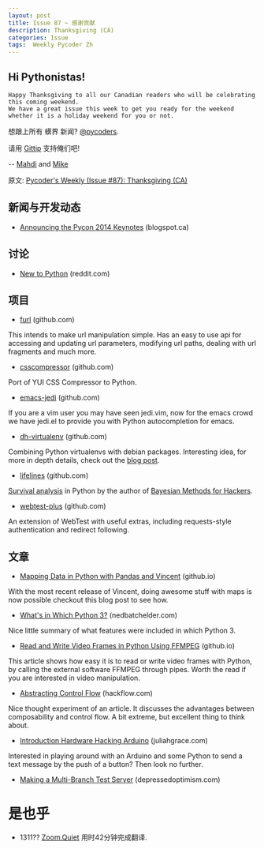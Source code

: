 ```yaml
---
layout: post
title: Issue 87 ~ 感谢贡献
description: Thanksgiving (CA)
categories: Issue
tags:  Weekly Pycoder Zh
---
```


## Hi Pythonistas!

    Happy Thanksgiving to all our Canadian readers who will be celebrating this coming weekend. 
    We have a great issue this week to get you ready for the weekend whether it is a holiday weekend for you or not.



想跟上所有 蠎界 新闻?
 [@pycoders](http://twitter.com/pycoders).

请用
[Gittip](https://www.gittip.com/PycodersWeekly)
支持俺们吧!

--
[Mahdi](https://twitter.com/#!/myusuf3) and [Mike](https://twitter.com/#!/mgrouchy)



原文: [Pycoder's Weekly (Issue #87): Thanksgiving (CA)](http://eepurl.com/GPSyT)


## 新闻与开发动态


- [Announcing the Pycon 2014 Keynotes](http://pycon.blogspot.ca/2013/10/announcing-keynotes-van-lindberg.html) (blogspot.ca)



## 讨论


- [New to Python](http://www.reddit.com/r/Python/comments/1nsotj/new_to_python/) (reddit.com)



## 项目

- [furl](https://github.com/gruns/furl) (github.com)

This intends to make url manipulation simple. Has an easy to use api for accessing and updating url parameters, modifying url paths, dealing with url fragments and much more.

 

- [csscompressor](https://github.com/sprymix/csscompressor) (github.com)

Port of YUI CSS Compressor to Python.

 
- [emacs-jedi](https://github.com/tkf/emacs-jedi) (github.com)

If you are a vim user you may have seen jedi.vim, now for the emacs crowd we have jedi.el to provide you with Python autocompletion for emacs.

 
- [dh-virtualenv](https://github.com/spotify/dh-virtualenv) (github.com)

Combining Python virtualenvs with debian packages. Interesting idea, for more in depth details, check out the [blog post](http://labs.spotify.com/2013/10/10/packaging-in-your-packaging-dh-virtualenv/).

 

- [lifelines](https://github.com/CamDavidsonPilon/lifelines) (github.com)

[Survival analysis](http://en.wikipedia.org/wiki/Survival_analysis) in Python by the author of [Bayesian Methods for Hackers](https://github.com/CamDavidsonPilon/Probabilistic-Programming-and-Bayesian-Methods-for-Hackers).

 
- [webtest-plus](https://github.com/sloria/webtest-plus) (github.com)

An extension of WebTest with useful extras, including requests-style authentication and redirect following. 


## 文章


- [Mapping Data in Python with Pandas and Vincent](http://wrobstory.github.io/2013/10/mapping-data-python.html) (github.io)

With the most recent release of Vincent, doing awesome stuff with maps is now possible checkout this blog post to see how.

- [What's in Which Python 3?](http://nedbatchelder.com/blog/201310/whats_in_which_python_3.html) (nedbatchelder.com)

Nice little summary of what features were included in which Python 3.

- [Read and Write Video Frames in Python Using FFMPEG](http://zulko.github.io/blog/2013/09/27/read-and-write-video-frames-in-python-using-ffmpeg/) (github.io)

This article shows how easy it is to read or write video frames with Python, by calling the external software FFMPEG through pipes. Worth the read if you are interested in video manipulation.

- [Abstracting Control Flow](http://hackflow.com/blog/2013/10/08/abstracting-control-flow/) (hackflow.com)

Nice thought experiment of an article. It discusses the advantages between composability and control flow. A bit extreme, but excellent thing to think about.

- [Introduction Hardware Hacking Arduino](http://juliahgrace.com/intro-hardware-hacking-arduino.html) (juliahgrace.com)

Interested in playing around with an Arduino and some Python to send a text message by the push of a button? Then look no further.

- [Making a Multi-Branch Test Server](http://depressedoptimism.com/blog/2013/10/8/making-a-multi-branch-test-server) (depressedoptimism.com)



# 是也乎

- 1311?? [Zoom.Quiet](http://zoomquiet.org/) 用时42分钟完成翻译.


